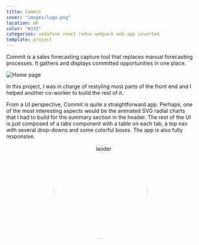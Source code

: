 ```yaml
---
title: Commit
cover: "images/logo.png"
location: UK
color: "#333"
categories: vodafone react redux webpack web-app inverted
template: project
---
```


<style>
.loader {
  border-radius: 100%;
  height: 250px;
  width: 250px;
}
</style>

Commit is a sales forecasting capture tool that replaces manual forecasting processes. It gathers and displays committed opportunities in one place.

![](/work/commit/images/1.png "Home page")

In this project, I was in charge of restyling most parts of the front end and I helped another co-worker to build the rest of it.

From a UI perspective, Commit is quite a straightforward app. Perhaps, one of the most interesting aspects would be the animated SVG radial charts that I had to build for the summary section in the header. The rest of the UI is just composed of a tabs component with a table on each tab, a top nav with several drop-downs and some colorful boxes. The app is also fully responsive.

<p style="text-align: center">
  <img class="loader" src="/work/commit/images/loader.gif" alt="laoder" />
</p>

